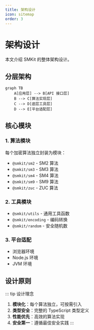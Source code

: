 ```yaml
---
title: 架构设计
icon: sitemap
order: 3
---
```


# 架构设计

本文介绍 SMKit 的整体架构设计。

## 分层架构

```mermaid
graph TB
    A[应用层] --> B[API 接口层]
    B --> C[算法实现层]
    C --> D[底层工具层]
    D --> E[平台适配层]
```

## 核心模块

### 1. 算法模块

每个加密算法独立封装为模块：

- `@smkit/sm2` - SM2 算法
- `@smkit/sm3` - SM3 算法
- `@smkit/sm4` - SM4 算法
- `@smkit/sm9` - SM9 算法
- `@smkit/zuc` - ZUC 算法

### 2. 工具模块

- `@smkit/utils` - 通用工具函数
- `@smkit/encoding` - 编码转换
- `@smkit/random` - 安全随机数

### 3. 平台适配

- 浏览器环境
- Node.js 环境
- JVM 环境

## 设计原则

::: tip 设计理念
1. **模块化**：每个算法独立，可按需引入
2. **类型安全**：完整的 TypeScript 类型定义
3. **性能优先**：高效的算法实现
4. **安全第一**：遵循最佳安全实践
:::
